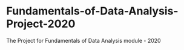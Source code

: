 # Fundamentals-of-Data-Analysis-Project-2020
The Project for Fundamentals of Data Analysis module - 2020
